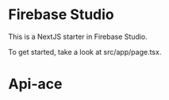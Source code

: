 # Firebase Studio

This is a NextJS starter in Firebase Studio.

To get started, take a look at src/app/page.tsx.
# Api-ace
